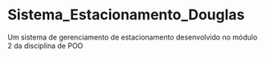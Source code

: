 # Sistema_Estacionamento_Douglas
Um sistema de gerenciamento de estacionamento desenvolvido no módulo 2 da disciplina de POO

